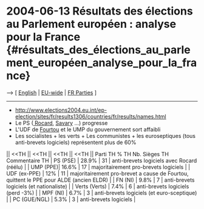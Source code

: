 # 2004-06-13 Résultats des élections au Parlement européen : analyse pour la France {#résultats_des_élections_au_parlement_européen_analyse_pour_la_france}

\--\> \[ [ English](ElectResuFr0406En "wikilink") \| [
EU-wide](ElectResu0406En "wikilink") \| [ FR
Parties](ElectFrPart0405Fr "wikilink") \]

------------------------------------------------------------------------

-   <http://www.elections2004.eu.int/ep-election/sites/fr/results1306/countries/fr/results/names.html>
-   Le PS ([ Rocard](MichelRocardFr "wikilink"), [
    Savary](GillesSavaryFr "wikilink") \...) progresse
-   L\'UDF de [ Fourtou](SwpatjfourtouFr "wikilink") et le UMP du
    gouvernement sort affaibli
-   Les socialistes + les verts + Les communistes + les euroseptiques
    (tous anti-brevets logiciels) représentent plus de 60%

\|\| \<\<TH \|\| \<\<TH \|\| \<\<TH \|\| \<\<TH \|\| Parti TH % TH Nb.
Sièges TH Commentaire TH \| PS (PSE) \| 28.9% \| 31 \| anti-brevets
logiciels avec Rocard (réélu) \| \| UMP (PPE)\| 16.6% \| 17 \|
majoritairement pro-brevets logiciels \| \| UDF (ex-PPE) \| 12% \| 11 \|
majoritairement pro-brevet a cause de Fourtou, quittent le PPE pour ALDE
(ancien ELDR) \| \| FN (NI) \| 9.8% \| 7 \| anti-brevets logiciels (et
nationaliste) \| \| Verts (Verts) \| 7.4% \| 6 \| anti-brevets logiciels
(perd -3%) \| \| MPF (NI) \| 6.7% \| 3 \| anti-brevets logiciels (et
euro-sceptique) \| \| PC (GUE/NGL) \| 5.3% \| 3 \| anti-brevets
logiciels \|
